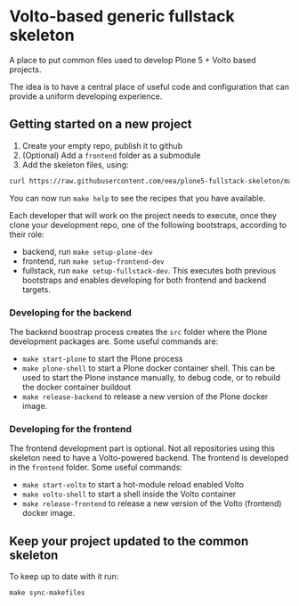 # Volto-based generic fullstack skeleton

A place to put common files used to develop Plone 5 + Volto based projects.

The idea is to have a central place of useful code and configuration that can
provide a uniform developing experience.

## Getting started on a new project

1. Create your empty repo, publish it to github
2. (Optional) Add a `frontend` folder as a submodule
3. Add the skeleton files, using:

```sh
curl https://raw.githubusercontent.com/eea/plone5-fullstack-skeleton/master/setup.sh | bash -s
```

You can now run `make help` to see the recipes that you have available.

Each developer that will work on the project needs to execute, once they clone your development repo, one of the following bootstraps, according to their role:

- backend, run `make setup-plone-dev`
- frontend, run `make setup-frontend-dev`
- fullstack, run `make setup-fullstack-dev`. This executes both previous bootstraps and enables developing for both frontend and backend targets.

### Developing for the backend

The backend boostrap process creates the `src` folder where the Plone development packages are. Some useful commands are:

- `make start-plone` to start the Plone process
- `make plone-shell` to start a Plone docker container shell. This can be used to start the Plone instance manually, to debug code, or to rebuild the docker container buildout
- `make release-backend` to release a new version of the Plone docker image.

### Developing for the frontend

The frontend development part is optional. Not all repositories using this skeleton need to have a Volto-powered backend. The frontend is developed in the `frontend` folder. Some useful commands:

- `make start-volto` to start a hot-module reload enabled Volto
- `make volto-shell` to start a shell inside the Volto container
- `make release-frontend` to release a new version of the Volto (frontend) docker image.

## Keep your project updated to the common skeleton

To keep up to date with it run:

```
make sync-makefiles
```
